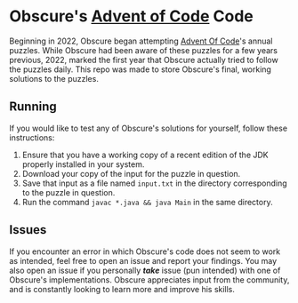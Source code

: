 # Obscure's [Advent of Code](https://adventofcode.com/) Code
Beginning in 2022, Obscure began attempting [Advent Of Code](https://adventofcode.com/)'s annual puzzles. While Obscure had been aware of these puzzles for a few years previous, 2022, marked the first year that Obscure actually tried to follow the puzzles daily. This repo was made to store Obscure's final, working solutions to the puzzles.

## Running
If you would like to test any of Obscure's solutions for yourself, follow these instructions:
1. Ensure that you have a working copy of a recent edition of the JDK properly installed in your system.
1. Download your copy of the input for the puzzle in question.
1. Save that input as a file named `input.txt` in the directory corresponding to the puzzle in question.
1. Run the command `javac *.java && java Main` in the same directory.

## Issues
If you encounter an error in which Obscure's code does not seem to work as intended, feel free to open an issue and report your findings. You may also open an issue if you personally ***take*** issue (pun intended) with one of Obscure's implementations. Obscure appreciates input from the community, and is constantly looking to learn more and improve his skills.